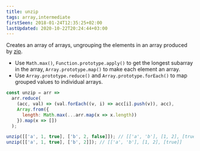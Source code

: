 ```yaml
---
title: unzip
tags: array,intermediate
firstSeen: 2018-01-24T12:35:25+02:00
lastUpdated: 2020-10-22T20:24:44+03:00
---
```


Creates an array of arrays, ungrouping the elements in an array produced by [zip](/js/s/zip).

- Use `Math.max()`, `Function.prototype.apply()` to get the longest subarray in the array, `Array.prototype.map()` to make each element an array.
- Use `Array.prototype.reduce()` and `Array.prototype.forEach()` to map grouped values to individual arrays.

```js
const unzip = arr =>
  arr.reduce(
    (acc, val) => (val.forEach((v, i) => acc[i].push(v)), acc),
    Array.from({
      length: Math.max(...arr.map(x => x.length))
    }).map(x => [])
  );
```

```js
unzip([['a', 1, true], ['b', 2, false]]); // [['a', 'b'], [1, 2], [true, false]]
unzip([['a', 1, true], ['b', 2]]); // [['a', 'b'], [1, 2], [true]]
```
